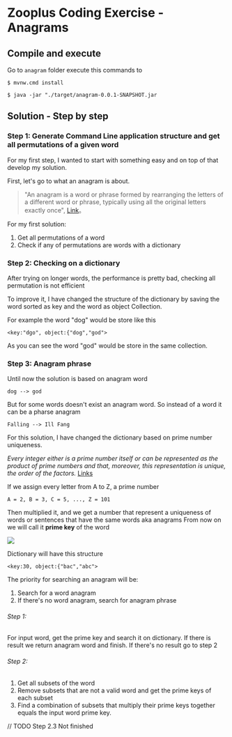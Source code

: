 Zooplus Coding Exercise - Anagrams
==================================

Compile and execute
----------

Go to `anagram` folder execute this commands to

`$ mvnw.cmd install`

`$ java -jar "./target/anagram-0.0.1-SNAPSHOT.jar`

Solution - Step by step
------------

### Step 1: Generate Command Line application structure and get all permutations of a given word
For my first step, I wanted to start with something easy and on top of that develop my solution.

First, let's go to what an anagram is about.

> "An anagram is a word or phrase formed by rearranging the letters of a different word or phrase, typically using all the original letters exactly once", [Link](https://en.wikipedia.org/wiki/Anagram)。

For my first solution:
1. Get all permutations of a word
2. Check if any of permutations are words with a dictionary

### Step 2: Checking on a dictionary

After trying on longer words, the performance is pretty bad, checking all permutation is not efficient

To improve it, I have changed the structure of the dictionary by saving the word sorted as key and the word as object Collection. 

For example the word "dog" would be store like this

`<key:"dgo", object:{"dog","god">`

As you can see the word "god" would be store in the same collection. 

### Step 3: Anagram phrase
Until now the solution is based on anagram word

``dog --> god``

But for some words doesn't exist an anagram word. So instead of a word it can be a pharse anagram

``Falling --> Ill Fang``

For this solution, I have changed the dictionary based on prime number uniqueness.

_Every integer either is a prime number itself or can be represented as the product of prime numbers and that, moreover, this representation is unique, the order of the factors._
[Links](https://hackernoon.com/an-algorithm-for-finding-anagrams-2fe7655de85b)

If we assign every letter from A to Z, a prime number

``
A = 2, B = 3, C = 5, ..., Z = 101 
``

Then multiplied it, and we get a number that represent a uniqueness of words or sentences that have the same words aka anagrams
From now on we will call it **prime key** of the word


![](https://hackernoon.com/hn-images/1*LlzBw_tdfQOrzAaFUQKg-w.png)

Dictionary will have this structure

`<key:30, object:{"bac","abc">`

The priority for searching an anagram will be:
1. Search for a word anagram
2. If there's no word anagram, search for anagram phrase

###### Step 1:
For input word, get the prime key and search it on dictionary. If there is result we return anagram word and finish.
If there's no result go to step 2

###### Step 2:
1. Get all subsets of the word
2. Remove subsets that are not a valid word and get the prime keys of each subset
3. Find a combination of subsets that multiply their prime keys together equals the input word prime key.


// TODO Step 2.3 Not finished